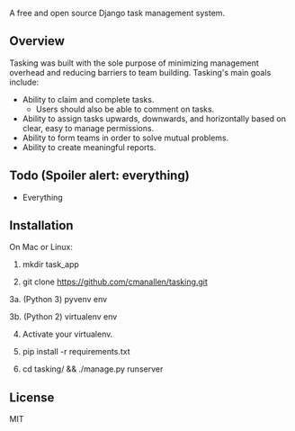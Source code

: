 A free and open source Django task management system.

Overview
--------

Tasking was built with the sole purpose of minimizing management overhead and reducing barriers to team building.
Tasking's main goals include:
* Ability to claim and complete tasks.
	* Users should also be able to comment on tasks.
* Ability to assign tasks upwards, downwards, and horizontally based on clear, easy to manage permissions.
* Ability to form teams in order to solve mutual problems.
* Ability to create meaningful reports.

Todo (Spoiler alert: everything)
--------------------------------

* Everything

Installation
------------

On Mac or Linux:

1. mkdir task_app

2. git clone https://github.com/cmanallen/tasking.git

3a. (Python 3) pyvenv env

3b. (Python 2) virtualenv env

4. Activate your virtualenv.

5. pip install -r requirements.txt

6. cd tasking/ && ./manage.py runserver

License
-------

MIT